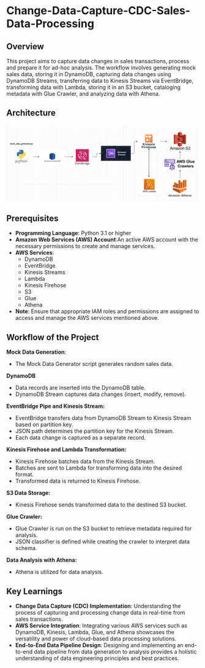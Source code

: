 # Change-Data-Capture-CDC-Sales-Data-Processing

## Overview
This project aims to capture data changes in sales transactions, process and prepare it for ad-hoc analysis. The workflow involves generating mock sales data, storing it in DynamoDB, capturing data changes using DynamoDB Streams, transferring data to Kinesis Streams via EventBridge, transforming data with Lambda, storing it in an S3 bucket, cataloging metadata with Glue Crawler, and analyzing data with Athena.

## Architecture

![Alt Text](https://github.com/MrSachinGoyal/Change-Data-Capture-CDC-Sales-Data-Processing/blob/master/architecture.png)

## Prerequisites
- **Programming Language**: Python 3.1 or higher
- **Amazon Web Services (AWS) Account**:An active AWS account with the necessary permissions to create and manage services.
- **AWS Services**:
  - DynamoDB
  - EventBridge
  - Kinesis Streams
  - Lambda
  - Kinesis Firehose
  - S3
  - Glue
  - Athena
- **Note**: Ensure that appropriate IAM roles and permissions are assigned to access and manage the AWS services mentioned above.

## Workflow of the Project
**Mock Data Generation**:
- The Mock Data Generator script generates random sales data.

**DynamoDB**
- Data records are inserted into the DynamoDB table.
- DynamoDB Stream captures data changes (insert, modify, remove).

**EventBridge Pipe and Kinesis Stream:**
- EventBridge transfers data from DynamoDB Stream to Kinesis Stream based on partition key.
- JSON path determines the partition key for the Kinesis Stream.
- Each data change is captured as a separate record.

**Kinesis Firehose and Lambda Transformation:**
- Kinesis Firehose batches data from the Kinesis Stream.
- Batches are sent to Lambda for transforming data into the desired format.
- Transformed data is returned to Kinesis Firehose.

**S3 Data Storage:**
- Kinesis Firehose sends transformed data to the destined S3 bucket.

**Glue Crawler:**
- Glue Crawler is run on the S3 bucket to retrieve metadata required for analysis.
- JSON classifier is defined while creating the crawler to interpret data schema.

**Data Analysis with Athena:**
- Athena is utilized for data analysis.

## Key Learnings
- **Change Data Capture (CDC) Implementation**: Understanding the process of capturing and processing change data in real-time from sales transactions.
- **AWS Service Integration**: Integrating various AWS services such as DynamoDB, Kinesis, Lambda, Glue, and Athena showcases the versatility and power of cloud-based data processing solutions.
- **End-to-End Data Pipeline Design**: Designing and implementing an end-to-end data pipeline from data generation to analysis provides a holistic understanding of data engineering principles and best practices.

